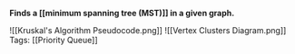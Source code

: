 **Finds a [[minimum spanning tree (MST)]] in a given graph.**

![[Kruskal's Algorithm Pseudocode.png]]
![[Vertex Clusters Diagram.png]]
Tags:
[[Priority Queue]]